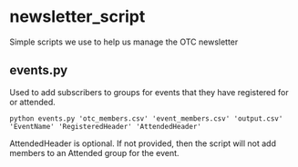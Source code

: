 # newsletter_script

Simple scripts we use to help us manage the OTC newsletter

## events.py

Used to add subscribers to groups for events that they have registered for or attended.

```
python events.py 'otc_members.csv' 'event_members.csv' 'output.csv' 'EventName' 'RegisteredHeader' 'AttendedHeader'
```

AttendedHeader is optional. If not provided, then the script will not add members to an Attended group for the event.
